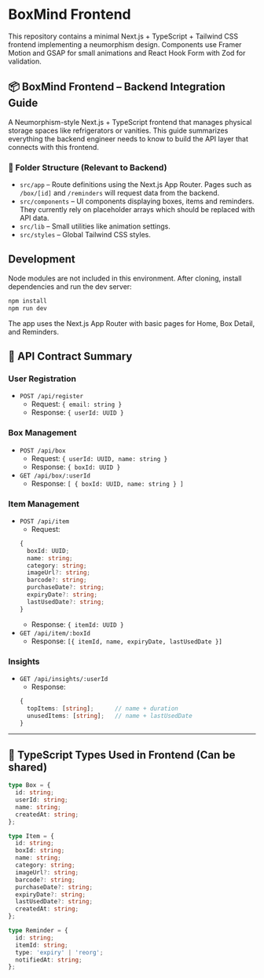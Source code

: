 # BoxMind Frontend

This repository contains a minimal Next.js + TypeScript + Tailwind CSS frontend implementing a neumorphism design. Components use Framer Motion and GSAP for small animations and React Hook Form with Zod for validation.

## 📦 BoxMind Frontend – Backend Integration Guide

A Neumorphism-style Next.js + TypeScript frontend that manages physical storage spaces like refrigerators or vanities. This guide summarizes everything the backend engineer needs to know to build the API layer that connects with this frontend.

### 🧩 Folder Structure (Relevant to Backend)

- `src/app` – Route definitions using the Next.js App Router. Pages such as `/box/[id]` and `/reminders` will request data from the backend.
- `src/components` – UI components displaying boxes, items and reminders. They currently rely on placeholder arrays which should be replaced with API data.
- `src/lib` – Small utilities like animation settings.
- `src/styles` – Global Tailwind CSS styles.

## Development

Node modules are not included in this environment. After cloning, install dependencies and run the dev server:

```bash
npm install
npm run dev
```

The app uses the Next.js App Router with basic pages for Home, Box Detail, and Reminders.

## 🔗 API Contract Summary

### User Registration
- `POST /api/register`
  - Request: `{ email: string }`
  - Response: `{ userId: UUID }`

### Box Management
- `POST /api/box`
  - Request: `{ userId: UUID, name: string }`
  - Response: `{ boxId: UUID }`
- `GET /api/box/:userId`
  - Response: `[ { boxId: UUID, name: string } ]`

### Item Management
- `POST /api/item`
  - Request:
  ```ts
  {
    boxId: UUID;
    name: string;
    category: string;
    imageUrl?: string;
    barcode?: string;
    purchaseDate?: string;
    expiryDate?: string;
    lastUsedDate?: string;
  }
  ```
  - Response: `{ itemId: UUID }`
- `GET /api/item/:boxId`
  - Response: `[{ itemId, name, expiryDate, lastUsedDate }]`

### Insights
- `GET /api/insights/:userId`
  - Response:
  ```ts
  {
    topItems: [string];      // name + duration
    unusedItems: [string];   // name + lastUsedDate
  }
  ```

---

## 🧾 TypeScript Types Used in Frontend (Can be shared)

```ts
type Box = {
  id: string;
  userId: string;
  name: string;
  createdAt: string;
};

type Item = {
  id: string;
  boxId: string;
  name: string;
  category: string;
  imageUrl?: string;
  barcode?: string;
  purchaseDate?: string;
  expiryDate?: string;
  lastUsedDate?: string;
  createdAt: string;
};

type Reminder = {
  id: string;
  itemId: string;
  type: 'expiry' | 'reorg';
  notifiedAt: string;
};
```
